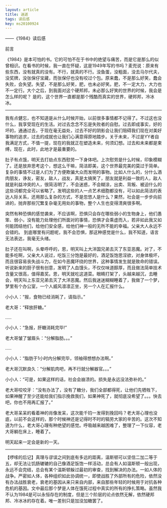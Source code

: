```yaml
---
layout: article
title: 迷逝
tags: 读后感
key: ms20100924
---
```


——《1984》读后感

<!--more-->

前言

《1984》是本可怕的书。它的可怕不在于书中的绝望与痛苦，而是它是那么的似曾相识。在看书的时候，我一直在怀疑，这是1949年写的书吗？麦兜说：原来有些东西，没有就真的没有。不行，就真的不行。没鱼蛋，没粗面，没去马尔代夫，没奖牌，没张保仔宝藏，而张保仔也没有咬过个包。原来蠢，不是那么好笑，蠢会失败，会失望。失望，不是那么好笑，肥，也未必好笑。肥，不一定大力，大力也不一定行。大个之后，到我面对这个硬邦邦，未必那么好笑的世界的时候，我会是怎么样的呢？ 是的，这个世界一直都是那个残酷而真实的世界，硬邦邦，冷冰冰。

****

 我有点健忘，也不知道是从什么时候开始，以前很多事情都不记得了。不过这也没什么，我享受现在的生活。对过去念念不忘是失败者的自慰。过去即成事实，好的坏的，通通过去，于现在毫无益处，过去不好的阴影会让我们阻碍我们现在对美好事物的追求，过去的成就也让我们心满意得原地踏步。关于未来，不过是YY者自我满足方式，不值一提，现在的我就正在塑造未来，何须幻想。过去和未来都是束缚，现在，此时，此地才是最重要的。

 肚子有点饿，明天去打劫点东西慰劳一下身体吧。上次慰劳是什么时候，印象模糊了。还是放弃思考这个，想这么干嘛，简洁即美，这个世界最完美的莫过于简单。复杂的事情不过是人们为了方便欺骗大众而发明的事物。比如人什么的，分什么酒肉朋友，诤友，密友，敌人，战友，真是太搞笑了，朋友就是利益一致的人，敌人就是利益冲突的人，很简洁明了，不会迷惑，不会糊涂，出卖、背叛、被迫什么的这些词都完全可以省略了。发明这些的人一点艺术细胞都没有，可以如此简洁的表达人际关系，还用那么复杂的方式，不是忽悠人是什么？果然，社会是一步步向前进的，抛弃那些冗繁复杂毫无用处的事物，整个人生也变得清爽很多啊。

 突然有种恐惧的感觉袭来，不应该啊，恐惧只会存在哪些弱小的生物身上，他们愚笨、弱小，没有能力处理他们所面对的事情，恐惧才会乘虚而入，若非如此我又如何能团结他们，给他们安全感，给他们神一般的无所不能的幸福。父亲大人永远不会错的。 到底哪里有问题呢，我不会恐惧，那这种感觉是什么，我不知道，语言无法表达，我毫无头绪。

 肚子还在叫啊，头晕呼呼的，恩，明天叫上大洋国兄弟去灭了东亚恶魔。对了，不能多吃啊，父亲大人说过，吃饭三分饱是最好的，酒足饭饱思淫欲，对身体极坏，而且很容易丧失战斗力，在如今恶魔环绕的世界，这种事情发生就是致命的错误。听说新来的厨子很有创意，发明了人血馒头，不仅仅味道醇厚，而且做法简单技术含量又很高，值得嘉奖。恩，明天就吃这道菜。眼睛打架了，头越来越沉，去睡会，明天叫上东亚兄弟去灭了大洋恶魔。然后我迷迷糊糊睡着了，我做了一个梦，梦里有个办公室，一个人威风凛凛正坐，另一个人在汇报什么。

小小人：“报，食物已经消耗了，请指示。”

老大哥：“释放肝糖。”

.....

小小人：“急报，肝糖消耗完毕!”

老大哥皱了皱眉头：“分解脂肪。。。”

.....

小小人：“脂肪于1小时内分解完毕，领袖得想想办法啊。”

老大哥沉默良久：“分解肌肉吧，再不行就分解器官。。。”

小小人：“可是，如果这样的话，社会会崩溃的。损失是永远没法弥补的。”

老大哥咬咬牙：“没有办法了，没有了糖分，我们全部都得死，让他们先牺牲下，如果神醒了至少还能给我们指示挽救我们，如果神死了，就彻底没希望了。。。快去吧，你也不用再汇报了。”

老大哥呆呆的看着神的肖像发呆，这次能千钧一发得到挽回吗？老大哥心理也没底，以前不会这样的，那个时候神还是记得时不时的犒劳大家的辛苦的。这次不知道为什么，老大哥心理有种绝望的感觉。呼吸越来越困难了，整理了一下仪容，老大哥躺在床上，睡着了。

明天起来一定会是新的一天。

****

【啰嗦的后记】真理与谬误之间到底有多远的距离，温斯顿可以坚信二加二等于五，却无法让饥肠辘辘的自己像酒足饭饱一样活动，总会有人如温斯顿一般出现，永远不会完结，总会有某个温斯顿躲过最初的审查，找到解决的办法。一如人体的战争。严密如人体，各种组织如此协调统一，即使战胜了外部所有的危险，依然没有办法战胜衰老，衰老的基因从来只来自内部，来自那些年轻的时候用于对抗各种危机的基因。文中最后那个梦是人体在饿死过程中真实的所有的挣扎策略。虽然我不认为1984是可以永恒存在的制度，但是三个阶层的论点依然无解，依然硬邦邦、冷冰冰的存在着。唯一差别只是加没加糖罢了。

